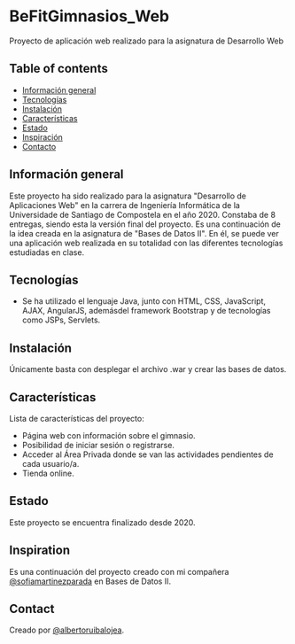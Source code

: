 # BeFitGimnasios_Web
Proyecto de aplicación web realizado para la asignatura de Desarrollo Web

## Table of contents
* [Información general](#informacion-general)
* [Tecnologías](#tecnologias)
* [Instalación](#instalacion)
* [Características](#caracteristicas)
* [Estado](#estado)
* [Inspiración](#inspiracion)
* [Contacto](#contacto)

## Información general
Este proyecto ha sido realizado para la asignatura "Desarrollo de Aplicaciones Web" en la carrera de Ingeniería Informática de la Universidade de Santiago de Compostela en el año 2020. Constaba de 8 entregas, siendo esta la versión final del proyecto.
Es una continuación de la idea creada en la asignatura de "Bases de Datos II". En él, se puede ver una aplicación web realizada en su totalidad con las diferentes tecnologías estudiadas en clase.

## Tecnologías
* Se ha utilizado el lenguaje Java, junto con HTML, CSS, JavaScript, AJAX, AngularJS, ademásdel framework Bootstrap y de tecnologías como JSPs, Servlets.

## Instalación
Únicamente basta con desplegar el archivo .war y crear las bases de datos.

## Características
Lista de características del proyecto:
* Página web con información sobre el gimnasio.
* Posibilidad de iniciar sesión o registrarse.
* Acceder al Área Privada donde se van las actividades pendientes de cada usuario/a.
* Tienda online.

## Estado
Este proyecto se encuentra finalizado desde 2020.

## Inspiration
Es una continuación del proyecto creado con mi compañera [@sofiamartinezparada](https://github.com/sofiamartinezparada) en Bases de Datos II.

## Contact
Creado por [@albertoruibalojea](https://github.com/albertoruibalojea).
